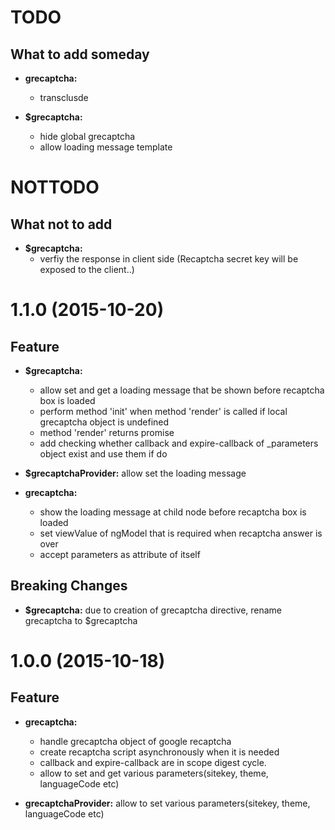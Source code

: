 <a name="TODO"></a>
# TODO

## What to add someday

- **grecaptcha:**
    - transclusde


- **$grecaptcha:**
    - hide global grecaptcha
    - allow loading message template


<a name="NOTTODO"></a>
# NOTTODO

## What not to add

- **$grecaptcha:**
    - verfiy the response in client side (Recaptcha secret key will be exposed to the client..)

<a name="1.1.0"></a>
# 1.1.0 (2015-10-20)

## Feature

- **$grecaptcha:**
    - allow set and get a loading message that be shown before recaptcha box is loaded
    - perform method 'init' when method 'render' is called if local grecaptcha object is undefined
    - method 'render' returns promise
    - add checking whether callback and expire-callback of _parameters object exist and use them if do


- **$grecaptchaProvider:** allow set the loading message


- **grecaptcha:**
    - show the loading message at child node before recaptcha box is loaded
    - set viewValue of ngModel that is required when recaptcha answer is over
    - accept parameters as attribute of itself

## Breaking Changes

- **$grecaptcha:** due to creation of grecaptcha directive, rename grecaptcha to $grecaptcha


<a name="1.0.0"></a>
# 1.0.0 (2015-10-18)

## Feature

- **grecaptcha:**
    - handle grecaptcha object of google recaptcha
    - create recaptcha script asynchronously when it is needed
    - callback and expire-callback are in scope digest cycle.
    - allow to set and get various parameters(sitekey, theme, languageCode etc)


- **grecaptchaProvider:** allow to set various parameters(sitekey, theme, languageCode etc)